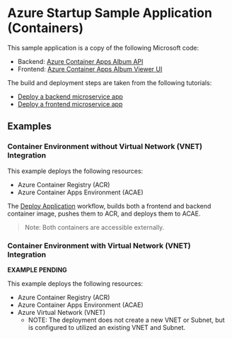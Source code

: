 # Azure Startup Sample Application (Containers)

This sample application is a copy of the following Microsoft code:

- Backend: [Azure Container Apps Album API](https://github.com/Azure-Samples/containerapps-albumapi-csharp)
- Frontend: [Azure Container Apps Album Viewer UI](https://github.com/Azure-Samples/containerapps-albumui)

The build and deployment steps are taken from the following tutorials:

- [Deploy a backend microservice app](https://learn.microsoft.com/en-us/azure/container-apps/tutorial-code-to-cloud?tabs=bash%2Ccsharp&pivots=docker-local)
- [Deploy a frontend microservice app](https://learn.microsoft.com/en-us/azure/container-apps/communicate-between-microservices?tabs=bash&pivots=docker-local)

## Examples

### Container Environment without Virtual Network (VNET) Integration

This example deploys the following resources:

- Azure Container Registry (ACR)
- Azure Container Apps Environment (ACAE)

The [Deploy Application](https://github.com/bcgov/azure-startup-sample-app-containers/actions/workflows/deploy-app.yml) workflow, builds both a frontend and backend container image, pushes them to ACR, and deploys them to ACAE.

> Note: Both containers are accessible externally.

### Container Environment with Virtual Network (VNET) Integration

**EXAMPLE PENDING**

This example deploys the following resources:

- Azure Container Registry (ACR)
- Azure Container Apps Environment (ACAE)
- Azure Virtual Network (VNET)
  - NOTE: The deployment does not create a new VNET or Subnet, but is configured to utilized an existing VNET and Subnet.
